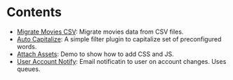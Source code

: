 # Contents

- [Migrate Movies CSV](migrate_movies_csv): Migrate movies data from CSV files.
- [Auto Capitalize](auto_capitalize): A simple filter plugin to capitalize set of preconfigured words.
- [Attach Assets](attach_assets): Demo to show how to add CSS and JS.
- [User Account Notify](user_account_notify): Email notificatin to user on account changes. Uses queues.

